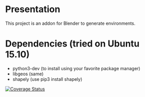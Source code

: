 # Presentation
This project is an addon for Blender to generate environments.

# Dependencies (tried on Ubuntu 15.10)
- python3-dev (to install using your favorite package manager)
- libgeos (same)
- shapely (use pip3 install shapely)

[![Coverage Status](https://coveralls.io/repos/github/blendit/env/badge.svg?branch=master)](https://coveralls.io/github/blendit/env?branch=master)
